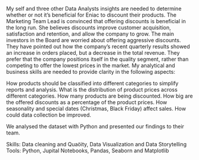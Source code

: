 My self and three other Data Analysts insights are needed to determine whether or not it’s beneficial for Eniac to discount their products. The Marketing Team Lead is convinced that offering discounts is beneficial in the long run. She believes discounts improve customer acquisition, satisfaction and retention, and allow the company to grow. The main investors in the Board are worried about offering aggressive discounts. They have pointed out how the company’s recent quarterly results showed an increase in orders placed, but a decrease in the total revenue. They prefer that the company positions itself in the quality segment, rather than competing to offer the lowest prices in the market.
My analytical and business skills are needed to provide clarity in the following aspects:

How products should be classified into different categories to simplify reports and analysis.
What is the distribution of product prices across different categories.
How many products are being discounted.
How big are the offered discounts as a percentage of the product prices.
How seasonality and special dates (Christmas, Black Friday) affect sales.
How could data collection be improved.

We analysed the dataset with Python and presented our findings to their team.

Skills: Data cleaning and Quaöity, Data Visualization and Data Storytelling
Tools: Python, Jupital Notebooks,  Pandas, Seaborn and Matplotlib
